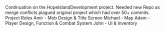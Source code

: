 Continuation on the HopeIslandDevelopment project. Needed new Repo as merge conflicts plagued original project which had over 50+ commits.
Project Roles
Amir - Mob Design & Title Screen
Michael - Map
Adam - Player Design, Function & Combat System
John - UI & Inventory
